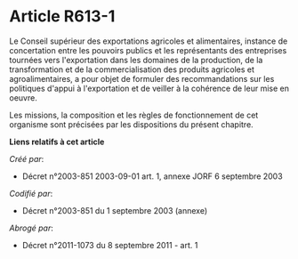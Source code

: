 # Article R613-1

Le Conseil supérieur des exportations agricoles et alimentaires, instance de concertation entre les pouvoirs publics et les
représentants des entreprises tournées vers l'exportation dans les domaines de la production, de la transformation et de la
commercialisation des produits agricoles et agroalimentaires, a pour objet de formuler des recommandations sur les politiques
d'appui à l'exportation et de veiller à la cohérence de leur mise en oeuvre.

Les missions, la composition et les règles de fonctionnement de cet organisme sont précisées par les dispositions du présent
chapitre.

**Liens relatifs à cet article**

_Créé par_:

  - Décret n°2003-851 2003-09-01 art. 1, annexe JORF 6 septembre 2003

_Codifié par_:

  - Décret n°2003-851 du 1 septembre 2003 (annexe)

_Abrogé par_:

  - Décret n°2011-1073 du 8 septembre 2011 - art. 1
